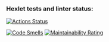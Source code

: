 ### Hexlet tests and linter status:
[![Actions Status](https://github.com/t-pmerkushkin/qa-auto-engineer-python-tw-project-49/actions/workflows/hexlet-check.yml/badge.svg)](https://github.com/t-pmerkushkin/qa-auto-engineer-python-tw-project-49/actions)

[![Code Smells](https://sonarcloud.io/api/project_badges/measure?project=t-pmerkushkin_qa-auto-engineer-python-tw-project-49&metric=code_smells)](https://sonarcloud.io/summary/new_code?id=t-pmerkushkin_qa-auto-engineer-python-tw-project-49)
[![Maintainability Rating](https://sonarcloud.io/api/project_badges/measure?project=t-pmerkushkin_qa-auto-engineer-python-tw-project-49&metric=sqale_rating)](https://sonarcloud.io/summary/new_code?id=t-pmerkushkin_qa-auto-engineer-python-tw-project-49)